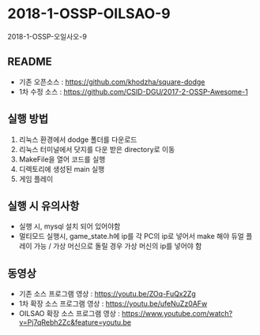 # 2018-1-OSSP-OILSAO-9
2018-1-OSSP-오일사오-9

## README

- 기존 오픈소스 : https://github.com/khodzha/square-dodge
- 1차 수정 소스 : https://github.com/CSID-DGU/2017-2-OSSP-Awesome-1



## 실행 방법

1. 리눅스 환경에서 dodge 폴더를 다운로드
2. 리눅스 터미널에서 닷지를 다운 받은 directory로 이동
3. MakeFile을 열어 코드를 실행
4. 디렉토리에 생성된 main 실행
5. 게임 플레이



## 실행 시 유의사항


- 실행 시, mysql 설치 되어 있어야함
- 멀티모드 실행시, game_state.h에 ip를 각 PC의 ip로 넣어서 make 해야 듀얼 플레이 가능 / 가상 머신으로 돌릴 경우 가상 머신의 ip를 넣어야 함



## 동영상

- 기존 소스 프로그램 영상 : https://youtu.be/ZOq-FuQx2Zg
- 1차 확장 소스 프로그램 영상 : https://youtu.be/ufeNuZz0AFw
- OILSAO 확장 소스 프로그램 영상 : https://www.youtube.com/watch?v=Pj7qRebh2Zc&feature=youtu.be

